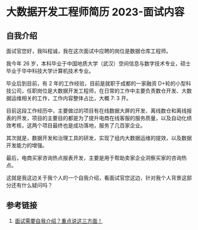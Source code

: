 # 大数据开发工程师简历 2023-面试内容


## 自我介绍


面试官您好，我叫程诚，我在这次面试中应聘的岗位是数据仓库工程师。

我今年 26 岁，本科毕业于中国地质大学（武汉）空间信息与数字技术专业，硕士毕业于华中科技大学计算机技术专业。

毕业后到目前，有 2 年的工作经验，目前是就职于成都的一家融资 D+轮的小型科技公司，任职岗位是大数据开发工程师，在日常的工作中主要负责数仓开发、大数据运维相关的工作，工作内容整体占比，大概 7: 3 开。

目前这段工作经历中，主要做过的项目有在线数据大屏的开发、离线数仓和离线报表的开发，项目的主要目的都是为了提升电商在线客服的服务质量，以及自动化绩效考核，这两个项目最终也是成功落地，服务了几百家企业。

其次就是，数据开发和治理工具的研发，实现了组内大数据运维的提效，以及数据开发能力的增强。

最后，电商买家咨询热点报表开发，主要是用于帮助卖家企业洞察买家的咨询热点。

这就是我这边关于我个人的一个自我介绍，看面试官您这边，针对我个人背景这部分还有什么疑问吗？

## 参考链接
1. [面试需要自我介绍？重点说这三方面！](https://www.bilibili.com/video/BV1vj411z7Kv)